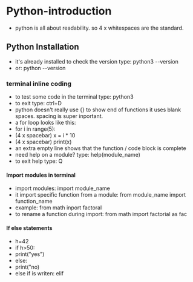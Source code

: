 # Python-introduction
* python is all about readability. so 4 x whitespaces are the standard.

## Python Installation
* it's already installed to check the version type: python3 --version 
* or: python --version

### terminal inline coding
* to test some code in the terminal type: python3
* to exit type: ctrl+D
* python doesn't really use {} to show end of functions it uses blank spaces. spacing is super inportant. 
* a for loop looks like this:
* for i in range(5):
* (4 x spacebar)     x = i * 10
* (4 x spacebar)     print(x)
* an extra empty line shows that the function / code block is complete
* need help on a module? type: help(module_name)
* to exit help type: Q
#### Import modules in terminal
* import modules: import module_name
* it import specific function from a module: from module_name import function_name
* example: from math inport factoral
* to rename a function during import: from math import factorial as fac

#### If else statements
* h=42
* if h>50:
*    print("yes")
* else:
*    print("no)
* else if is writen: elif
